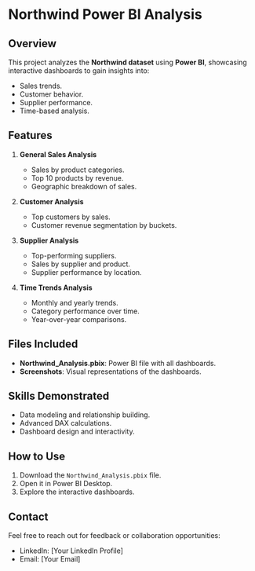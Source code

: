 # Northwind Power BI Analysis

## Overview
This project analyzes the **Northwind dataset** using **Power BI**, showcasing interactive dashboards to gain insights into:
- Sales trends.
- Customer behavior.
- Supplier performance.
- Time-based analysis.

## Features
1. **General Sales Analysis**
   - Sales by product categories.
   - Top 10 products by revenue.
   - Geographic breakdown of sales.

2. **Customer Analysis**
   - Top customers by sales.
   - Customer revenue segmentation by buckets.

3. **Supplier Analysis**
   - Top-performing suppliers.
   - Sales by supplier and product.
   - Supplier performance by location.

4. **Time Trends Analysis**
   - Monthly and yearly trends.
   - Category performance over time.
   - Year-over-year comparisons.

## Files Included
- **Northwind_Analysis.pbix**: Power BI file with all dashboards.
- **Screenshots**: Visual representations of the dashboards.

## Skills Demonstrated
- Data modeling and relationship building.
- Advanced DAX calculations.
- Dashboard design and interactivity.

## How to Use
1. Download the `Northwind_Analysis.pbix` file.
2. Open it in Power BI Desktop.
3. Explore the interactive dashboards.

## Contact
Feel free to reach out for feedback or collaboration opportunities:
- LinkedIn: [Your LinkedIn Profile]
- Email: [Your Email]